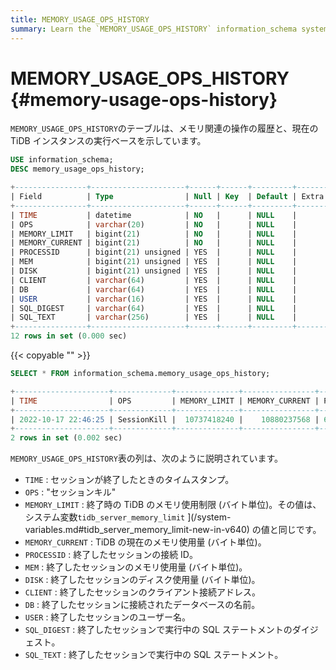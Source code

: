 ```yaml
---
title: MEMORY_USAGE_OPS_HISTORY
summary: Learn the `MEMORY_USAGE_OPS_HISTORY` information_schema system table.
---
```


# MEMORY_USAGE_OPS_HISTORY {#memory-usage-ops-history}

`MEMORY_USAGE_OPS_HISTORY`のテーブルは、メモリ関連の操作の履歴と、現在の TiDB インスタンスの実行ベースを示しています。

```sql
USE information_schema;
DESC memory_usage_ops_history;
```

```sql
+----------------+---------------------+------+------+---------+-------+
| Field          | Type                | Null | Key  | Default | Extra |
+----------------+---------------------+------+------+---------+-------+
| TIME           | datetime            | NO   |      | NULL    |       |
| OPS            | varchar(20)         | NO   |      | NULL    |       |
| MEMORY_LIMIT   | bigint(21)          | NO   |      | NULL    |       |
| MEMORY_CURRENT | bigint(21)          | NO   |      | NULL    |       |
| PROCESSID      | bigint(21) unsigned | YES  |      | NULL    |       |
| MEM            | bigint(21) unsigned | YES  |      | NULL    |       |
| DISK           | bigint(21) unsigned | YES  |      | NULL    |       |
| CLIENT         | varchar(64)         | YES  |      | NULL    |       |
| DB             | varchar(64)         | YES  |      | NULL    |       |
| USER           | varchar(16)         | YES  |      | NULL    |       |
| SQL_DIGEST     | varchar(64)         | YES  |      | NULL    |       |
| SQL_TEXT       | varchar(256)        | YES  |      | NULL    |       |
+----------------+---------------------+------+------+---------+-------+
12 rows in set (0.000 sec)
```

{{< copyable "" >}}

```sql
SELECT * FROM information_schema.memory_usage_ops_history;
```

```sql
+---------------------+-------------+--------------+----------------+---------------------+------------+------+-----------------+------+------+------------------------------------------------------------------+----------------------------------------------------------------------+
| TIME                | OPS         | MEMORY_LIMIT | MEMORY_CURRENT | PROCESSID           | MEM        | DISK | CLIENT          | DB   | USER | SQL_DIGEST                                                       | SQL_TEXT                                                             |
+---------------------+-------------+--------------+----------------+---------------------+------------+------+-----------------+------+------+------------------------------------------------------------------+----------------------------------------------------------------------+
| 2022-10-17 22:46:25 | SessionKill |  10737418240 |    10880237568 | 6718275530455515543 | 7905028235 |    0 | 127.0.0.1:34394 | test | root | 146b3d812852663a20635fbcf02be01688f52c8d433dafec0d496a14f0b59df6 | desc analyze select * from t t1 join t t2 on t1.a=t2.a order by t1.a |
+---------------------+-------------+--------------+----------------+---------------------+------------+------+-----------------+------+------+------------------------------------------------------------------+----------------------------------------------------------------------+
2 rows in set (0.002 sec)
```

`MEMORY_USAGE_OPS_HISTORY`表の列は、次のように説明されています。

-   `TIME` : セッションが終了したときのタイムスタンプ。
-   `OPS` : &quot;セッションキル&quot;
-   `MEMORY_LIMIT` : 終了時の TiDB のメモリ使用制限 (バイト単位)。その値は、システム変数`tidb_server_memory_limit` ](/system-variables.md#tidb_server_memory_limit-new-in-v640) の値と同じです。
-   `MEMORY_CURRENT` : TiDB の現在のメモリ使用量 (バイト単位)。
-   `PROCESSID` : 終了したセッションの接続 ID。
-   `MEM` : 終了したセッションのメモリ使用量 (バイト単位)。
-   `DISK` : 終了したセッションのディスク使用量 (バイト単位)。
-   `CLIENT` : 終了したセッションのクライアント接続アドレス。
-   `DB` : 終了したセッションに接続されたデータベースの名前。
-   `USER` : 終了したセッションのユーザー名。
-   `SQL_DIGEST` : 終了したセッションで実行中の SQL ステートメントのダイジェスト。
-   `SQL_TEXT` : 終了したセッションで実行中の SQL ステートメント。
